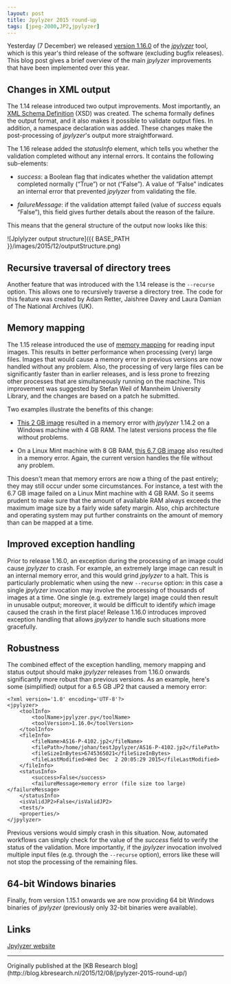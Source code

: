 ```yaml
---
layout: post
title: Jpylyzer 2015 round-up
tags: [jpeg-2000,JP2,jpylyzer]
---
```


Yesterday (7 December)  we released [version 1.16.0](http://jpylyzer.openpreservation.org//2015/12/07/Release-of-jpylyzer-1-16-0) of the [*jpylyzer*](http://jpylyzer.openpreservation.org/) tool, which is this year's third release of the software (excluding bugfix releases). This blog post gives a brief overview of the main *jpylyzer* improvements that have been implemented over this year. 

<!-- more -->

## Changes in XML output

The 1.14 release introduced two output improvements. Most importantly, an [XML Schema Definition](https://en.wikipedia.org/wiki/XML_Schema_%28W3C%29) (XSD) was created. The schema formally defines the output format, and it also makes it possible to validate output files. In addition, a namespace declaration was added. These changes make the post-processing of *jpylyzer*'s output more straightforward.

The 1.16 release added the *statusInfo* element, which tells you whether the validation completed without any internal errors. It contains the following sub-elements:

* *success*: a Boolean flag that indicates whether the validation attempt 
completed normally (“True”) or not (“False”). A value of “False” indicates
an internal error that prevented *jpylyzer* from validating the file. 

* *failureMessage*: if the validation attempt failed (value of *success* 
equals “False”), this field gives further details about the reason of the failure.

This means that the general structure of the output now looks like this:

![Jplylyzer output structure]({{ BASE_PATH }}/images/2015/12/outputStructure.png) 

## Recursive traversal of directory trees

Another feature that was introduced  with the 1.14 release is the `--recurse` option. This allows one to recursively traverse a directory tree. The code for this feature was created by Adam Retter, Jaishree Davey and Laura Damian of The National Archives (UK).

## Memory mapping

The 1.15 release introduced the use of [memory mapping](https://en.wikipedia.org/wiki/Memory-mapped_file) for reading input images. This results in better performance when processing (very) large files. Images that would cause a memory error in previous versions are now handled without any problem. Also, the processing of very large files can be significantly faster than in earlier releases, and is less prone to freezing other processes that are simultaneously running on the machine. This improvement was suggested by Stefan Weil of Mannheim University Library, and the changes are based on a patch he submitted.

Two examples illustrate the benefits of this change:

* [This 2 GB image](http://hirise-pds.lpl.arizona.edu/download/PDS/RDR/ESP/ORB_011200_011299/ESP_011265_1560/ESP_011265_1560_RED.JP2)
 resulted in a memory error with *jpylyzer* 1.14.2 on a Windows machine with 4 GB RAM. The latest versions process the file without problems.

* On a Linux Mint machine with 8 GB RAM, [this 6.7 GB image](http://apollo.sese.asu.edu/data/pancam/AS16/jp2/AS16-P-4102.jp2)
 also resulted in a memory error. Again, the current version handles the file without any problem. 

This doesn't mean that memory errors are now a thing of the past entirely; they may still occur under some circumstances. For instance, a test with the 6.7 GB image failed on a Linux Mint machine with 4 GB RAM. So it seems prudent to make sure that the amount of available RAM always exceeds the maximum image size by a fairly wide safety margin. Also, chip architecture and operating system may put further constraints on the amount of memory than can be mapped at a time. 
 
## Improved exception handling

Prior to release 1.16.0, an exception during the processing of an image could cause *jpylyzer* to crash. For example, an extremely large image can result in an internal memory error, and this would grind *jpylyzer* to a halt. This is particularly problematic when using the new `--recurse` option: in this case a single *jpylyzer* invocation may involve the processing of thousands of images at a time. One single (e.g. extremely large) image could then result in unusable output; moreover, it would be difficult to identify *which* image caused the crash in the first place! Release 1.16.0 introduces improved exception handling that allows *jpylyzer* to handle such situations more gracefully. 

## Robustness

The combined effect of the exception handling, memory mapping and status output should make *jpylyzer* releases from 1.16.0 onwards significantly more robust than previous versions. As an example, here's some (simplified) output for a 6.5 GB JP2 that caused a memory error:

    <?xml version='1.0' encoding='UTF-8'?>
    <jpylyzer>
        <toolInfo>
            <toolName>jpylyzer.py</toolName>
            <toolVersion>1.16.0</toolVersion>
        </toolInfo>
        <fileInfo>
            <fileName>AS16-P-4102.jp2</fileName>
            <filePath>/home/johan/testJpylyzer/AS16-P-4102.jp2</filePath>
            <fileSizeInBytes>6745365021</fileSizeInBytes>
            <fileLastModified>Wed Dec  2 20:05:29 2015</fileLastModified>
        </fileInfo>
        <statusInfo>
            <success>False</success>
            <failureMessage>memory error (file size too large)</failureMessage>
        </statusInfo>
        <isValidJP2>False</isValidJP2>
        <tests/>
        <properties/>
    </jpylyzer>

Previous versions would simply crash in this situation. Now, automated workflows can simply check for the value of the *success* field to verify the status of the validation. More importantly, if the *jpylyzer* invocation involved multiple input files (e.g. through the `--recurse` option), errors like these will not stop the processing of the remaining files. 

## 64-bit Windows binaries

Finally, from version 1.15.1 onwards we are now providing 64 bit Windows binaries of *jpylyzer* (previously only 32-bit binaries were available).

## Links

[Jpylyzer website](http://jpylyzer.openpreservation.org/)
<hr>
Originally published at the [KB Research blog](http://blog.kbresearch.nl/2015/12/08/jpylyzer-2015-round-up/)

